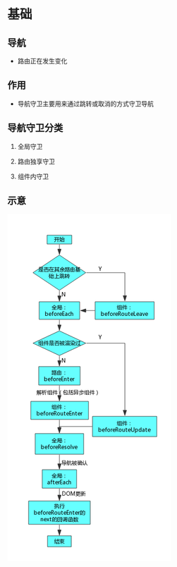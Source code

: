 # 基础

## 导航

+ 路由正在发生变化

## 作用

+ 导航守卫主要用来通过跳转或取消的方式守卫导航

## 导航守卫分类

1. 全局守卫

2. 路由独享守卫

3. 组件内守卫

## 示意

![路由流程图](image/路由流程图.png)
